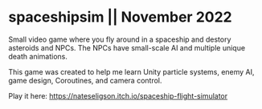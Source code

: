 # spaceshipsim || November 2022

Small video game where you fly around in a spaceship and destory asteroids and NPCs. The NPCs have small-scale AI and multiple unique death animations.

This game was created to help me learn Unity particle systems, enemy AI, game design, Coroutines, and camera control.

Play it here:
https://nateseligson.itch.io/spaceship-flight-simulator
